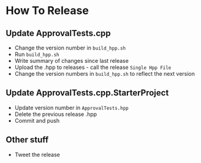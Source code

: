 # How To Release

## Update ApprovalTests.cpp

* Change the version number in `build_hpp.sh`
* Run `build_hpp.sh`
* Write summary of changes since last release 
* Upload the .hpp to releases - call the release `Single Hpp File`
* Change the version numbers in `build_hpp.sh` to reflect the next version

## Update ApprovalTests.cpp.StarterProject

* Update version number in `ApprovalTests.hpp`
* Delete the previous release .hpp
* Commit and push

## Other stuff

* Tweet the release